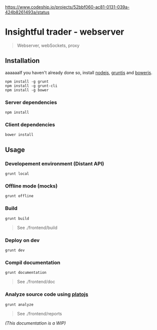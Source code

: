 https://www.codeship.io/projects/52bbf060-ac81-0131-039a-424b8261493a/status

# Insightful trader - webserver

> Webserver, webSockets, proxy

## Installation

aaaaaaIf you haven't already done so, install [nodejs][], [gruntjs][] and [bowerjs][].

```
npm install -g grunt
npm install -g grunt-cli
npm install -g bower
```

### Server dependencies

```
npm install
```

### Client dependencies

```
bower install
```

## Usage

### Developement environment (Distant API)

```
grunt local
```

### Offline mode (mocks)

```
grunt offline
```

### Build

```
grunt build
```
> See ./frontend/build

### Deploy on dev

```
grunt dev
```

### Compil documentation

```
grunt documentation
```
> See ./frontend/doc

### Analyze source code using [platojs][]

```
grunt analyze
```

> See ./frontend/reports

_(This documentation is a WIP)_

[d3js]: http://d3js.org
[nodejs]: http://nodejs.org
[gruntjs]: http://gruntjs.com
[bowerjs]: https://github.com/bower/bower
[platojs]: https://github.com/es-analysis/plato


